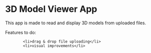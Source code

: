# 3D Model Viewer App
This app is made to read and display 3D models from uploaded files.

Features to do:

            <li>drag & drop file uploading</li>
            <li>visual improvements</li>

